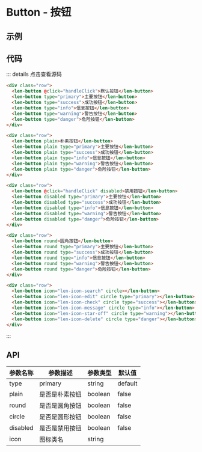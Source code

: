 # Button - 按钮

## 示例

<ClientOnly>
  <button-demo></button-demo>
</ClientOnly>

## 代码

::: details 点击查看源码

```HTML
<div class="row">
  <len-button @click="handleClick">默认按钮</len-button>
  <len-button type="primary">主要按钮</len-button>
  <len-button type="success">成功按钮</len-button>
  <len-button type="info">信息按钮</len-button>
  <len-button type="warning">警告按钮</len-button>
  <len-button type="danger">危险按钮</len-button>
</div>

<div class="row">
  <len-button plain>朴素按钮</len-button>
  <len-button plain type="primary">主要按钮</len-button>
  <len-button plain type="success">成功按钮</len-button>
  <len-button plain type="info">信息按钮</len-button>
  <len-button plain type="warning">警告按钮</len-button>
  <len-button plain type="danger">危险按钮</len-button>
</div>

<div class="row">
  <len-button @click="handleClick" disabled>禁用按钮</len-button>
  <len-button disabled type="primary">主要按钮</len-button>
  <len-button disabled type="success">成功按钮</len-button>
  <len-button disabled type="info">信息按钮</len-button>
  <len-button disabled type="warning">警告按钮</len-button>
  <len-button disabled type="danger">危险按钮</len-button>
</div>

<div class="row">
  <len-button round>圆角按钮</len-button>
  <len-button round type="primary">主要按钮</len-button>
  <len-button round type="success">成功按钮</len-button>
  <len-button round type="info">信息按钮</len-button>
  <len-button round type="warning">警告按钮</len-button>
  <len-button round type="danger">危险按钮</len-button>
</div>

<div class="row">
  <len-button icon="len-icon-search" circle></len-button>
  <len-button icon="len-icon-edit" circle type="primary"></len-button>
  <len-button icon="len-icon-check" circle type="success"></len-button>
  <len-button icon="len-icon-message" circle type="info"></len-button>
  <len-button icon="len-icon-star-off" circle type="warning"></len-button>
  <len-button icon="len-icon-delete" circle type="danger"></len-button>
</div>
```

:::

## API

| 参数名称 | 参数描述       | 参数类型 | 默认值  |
| -------- | -------------- | -------- | ------- |
| type     | primary        | string   | default |
| plain    | 是否是朴素按钮 | boolean  | false   |
| round    | 是否是圆角按钮 | boolean  | false   |
| circle   | 是否是圆形按钮 | boolean  | false   |
| disabled | 是否是禁用按钮 | boolean  | false   |
| icon     | 图标类名       | string   |         |
